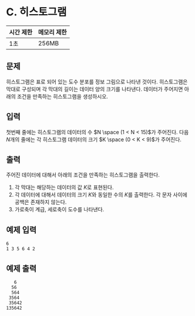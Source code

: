 # C. 히스토그램

| 시간 제한 | 메모리 제한 |
| --- | --- |
| 1초 | 256MB |

## 문제
히스토그램은 표로 되어 있는 도수 분포를 정보 그림으로 나타낸 것이다. 히스토그램은 막대로 구성되며 각 막대의 길이는 데이터 양의 크기를 나타낸다.
데이터가 주어지면 아래의 조건을 만족하는 히스토그램을 생성하시오.

## 입력
첫번째 줄에는 히스토그램의 데이터의 수 $N \space (1 < N < 15)$가 주어진다. 다음 $N$개의 줄에는 각 히스토그램 데이터의 크기 $K \space (0 < K < 9)$가 주어진다.

## 출력

주어진 데이터에 대해서 아래의 조건을 만족하는 히스토그램을 출력한다.

1. 각 막대는 해당하는 데이터의 값 $K$로 표현된다.
2. 각 데이터에 대해서 데이터의 크기 $K$와 동일한 수의 $K$를 출력한다. 각 문자 사이에 공백은 존재하지 않는다.
3. 가로축이 계급, 세로축이 도수를 나타낸다.

## 예제 입력

```
6
1 3 5 6 4 2
```

## 예제 출력

```
   6  
  56  
  564 
 3564 
 35642
135642
```
